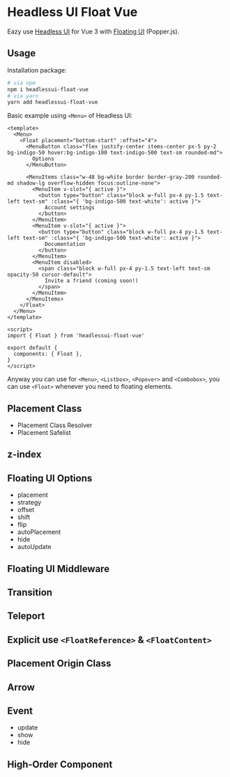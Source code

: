 # Headless UI Float Vue

Eazy use [Headless UI](https://headlessui.dev/) for Vue 3 with [Floating UI](https://floating-ui.com/) (Popper.js).

## Usage

Installation package:

```bash
# via npm
npm i headlessui-float-vue
# via yarn
yarn add headlessui-float-vue
```

Basic example using `<Menu>` of Headless UI:

```vue
<template>
  <Menu>
    <Float placement="bottom-start" :offset="4">
      <MenuButton class="flex justify-center items-center px-5 py-2 bg-indigo-50 hover:bg-indigo-100 text-indigo-500 text-sm rounded-md">
        Options
      </MenuButton>

      <MenuItems class="w-48 bg-white border border-gray-200 rounded-md shadow-lg overflow-hidden focus:outline-none">
        <MenuItem v-slot="{ active }">
          <button type="button" class="block w-full px-4 py-1.5 text-left text-sm" :class="{ 'bg-indigo-500 text-white': active }">
            Account settings
          </button>
        </MenuItem>
        <MenuItem v-slot="{ active }">
          <button type="button" class="block w-full px-4 py-1.5 text-left text-sm" :class="{ 'bg-indigo-500 text-white': active }">
            Documentation
          </button>
        </MenuItem>
        <MenuItem disabled>
          <span class="block w-full px-4 py-1.5 text-left text-sm opacity-50 cursor-default">
            Invite a friend (coming soon!)
          </span>
        </MenuItem>
      </MenuItems>
    </Float>
  </Menu>
</template>

<script>
import { Float } from 'headlessui-float-vue'

export default {
  components: { Float },
}
</script>
```

Anyway you can use for `<Menu>`, `<Listbox>`, `<Popover>` and `<Combobox>`, you can use `<Float>` whenever you need to floating elements.

## Placement Class

* Placement Class Resolver
* Placement Safelist

## z-index

## Floating UI Options

* placement
* strategy
* offset
* shift
* flip
* autoPlacement
* hide
* autoUpdate

## Floating UI Middleware

## Transition

## Teleport

## Explicit use `<FloatReference>` & `<FloatContent>`

## Placement Origin Class

## Arrow

## Event

* update
* show
* hide

## High-Order Component

